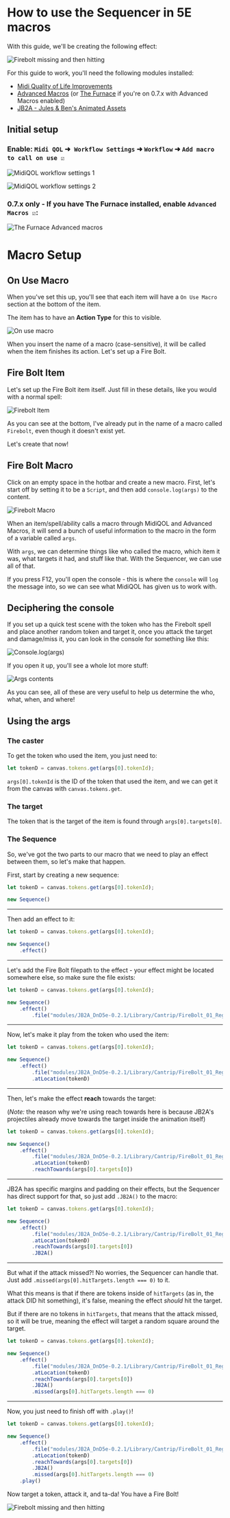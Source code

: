 # How to use the Sequencer in 5E macros

With this guide, we'll be creating the following effect:

![Firebolt missing and then hitting](images/firebolt.gif)

For this guide to work, you'll need the following modules installed:
* [Midi Quality of Life Improvements](https://foundryvtt.com/packages/midi-qol/)
* [Advanced Macros](https://foundryvtt.com/packages/advanced-macros) (or [The Furnace](https://foundryvtt.com/packages/furnace) if you're on 0.7.x with Advanced Macros enabled)
* [JB2A - Jules & Ben's Animated Assets](https://foundryvtt.com/packages/JB2A_DnD5e)

## Initial setup

### Enable: `Midi QOL` ➜` Workflow Settings` ➜ `Workflow` ➜ `Add macro to call on use ☑️`️
   
![MidiQOL workflow settings 1](images/img.png)

![MidiQOL workflow settings 2](images/img_1.png)

### 0.7.x only - If you have The Furnace installed, enable `Advanced Macros ☑️`:

![The Furnace Advanced macros](images/img_2.png)

# Macro Setup

## On Use Macro

When you've set this up, you'll see that each item will have a `On Use Macro` section at the bottom of the item.

The item has to have an **Action Type** for this to visible.

![On use macro](images/img_3.png)

When you insert the name of a macro (case-sensitive), it will be called when the item finishes its action. Let's set up a Fire Bolt.

## Fire Bolt Item

Let's set up the Fire Bolt item itself. Just fill in these details, like you would with a normal spell:

![Firebolt Item](images/img_4.png)

As you can see at the bottom, I've already put in the name of a macro called `Firebolt`, even though it doesn't exist yet.

Let's create that now!

## Fire Bolt Macro

Click on an empty space in the hotbar and create a new macro. First, let's start off by setting it to be a `Script`, and then add `console.log(args)` to the content.

![Firebolt Macro](images/img_5.png)

When an item/spell/ability calls a macro through MidiQOL and Advanced Macros, it will send a bunch of useful information to the macro in the form of a variable called `args`.

With `args`, we can determine things like who called the macro, which item it was, what targets it had, and stuff like that. With the Sequencer, we can use all of that.

If you press F12, you'll open the console - this is where the `console` will `log` the message into, so we can see what MidiQOL has given us to work with.

## Deciphering the console

If you set up a quick test scene with the token who has the Firebolt spell and place another random token and target it, once you attack the target and damage/miss it, you can look in the console for something like this:

![Console.log(args)](images/img_6.png)

If you open it up, you'll see a whole lot more stuff:

![Args contents](images/img_7.png)

As you can see, all of these are very useful to help us determine the who, what, when, and where!

## Using the args

### The caster

To get the token who used the item, you just need to:

```js
let tokenD = canvas.tokens.get(args[0].tokenId);
```

`args[0].tokenId` is the ID of the token that used the item, and we can get it from the canvas with `canvas.tokens.get`.

### The target

The token that is the target of the item is found through `args[0].targets[0]`.

### The Sequence

So, we've got the two parts to our macro that we need to play an effect between them, so let's make that happen.

First, start by creating a new sequence:

```js
let tokenD = canvas.tokens.get(args[0].tokenId);

new Sequence()
```

<hr/>

Then add an effect to it:

```js
let tokenD = canvas.tokens.get(args[0].tokenId);

new Sequence()
    .effect()
```

<hr/>

Let's add the Fire Bolt filepath to the effect - your effect might be located somewhere else, so make sure the file exists:

```js
let tokenD = canvas.tokens.get(args[0].tokenId);

new Sequence()
    .effect()
        .file("modules/JB2A_DnD5e-0.2.1/Library/Cantrip/FireBolt_01_Regular_Orange_30ft_1600x400.webm")
```

<hr/>

Now, let's make it play from the token who used the item:

```js
let tokenD = canvas.tokens.get(args[0].tokenId);

new Sequence()
    .effect()
        .file("modules/JB2A_DnD5e-0.2.1/Library/Cantrip/FireBolt_01_Regular_Orange_30ft_1600x400.webm")
        .atLocation(tokenD)
```

<hr/>

Then, let's make the effect **reach** towards the target:

(*Note:* the reason why we're using reach towards here is because JB2A's projectiles already move towards the target inside the animation itself)

```js
let tokenD = canvas.tokens.get(args[0].tokenId);

new Sequence()
    .effect()
        .file("modules/JB2A_DnD5e-0.2.1/Library/Cantrip/FireBolt_01_Regular_Orange_30ft_1600x400.webm")
        .atLocation(tokenD)
        .reachTowards(args[0].targets[0])
```

<hr/>

JB2A has specific margins and padding on their effects, but the Sequencer has direct support for that, so just add `.JB2A()` to the macro:

```js
let tokenD = canvas.tokens.get(args[0].tokenId);

new Sequence()
    .effect()
        .file("modules/JB2A_DnD5e-0.2.1/Library/Cantrip/FireBolt_01_Regular_Orange_30ft_1600x400.webm")
        .atLocation(tokenD)
        .reachTowards(args[0].targets[0])
        .JB2A()
```

<hr/>

But what if the attack missed?! No worries, the Sequencer can handle that. Just add `.missed(args[0].hitTargets.length === 0)` to it.

What this means is that if there are tokens inside of `hitTargets` (as in, the attack DID hit something), it's false, meaning the effect *should* hit the target.

But if there are no tokens in `hitTargets`, that means that the attack missed, so it will be true, meaning the effect will target a random square around the target.

```js
let tokenD = canvas.tokens.get(args[0].tokenId);

new Sequence()
    .effect()
        .file("modules/JB2A_DnD5e-0.2.1/Library/Cantrip/FireBolt_01_Regular_Orange_30ft_1600x400.webm")
        .atLocation(tokenD)
        .reachTowards(args[0].targets[0])
        .JB2A()
        .missed(args[0].hitTargets.length === 0)
```

<hr/>

Now, you just need to finish off with `.play()`!

```js
let tokenD = canvas.tokens.get(args[0].tokenId);

new Sequence()
    .effect()
        .file("modules/JB2A_DnD5e-0.2.1/Library/Cantrip/FireBolt_01_Regular_Orange_30ft_1600x400.webm")
        .atLocation(tokenD)
        .reachTowards(args[0].targets[0])
        .JB2A()
        .missed(args[0].hitTargets.length === 0)
    .play()
```

Now target a token, attack it, and ta-da! You have a Fire Bolt!

![Firebolt missing and then hitting](images/firebolt.gif)
